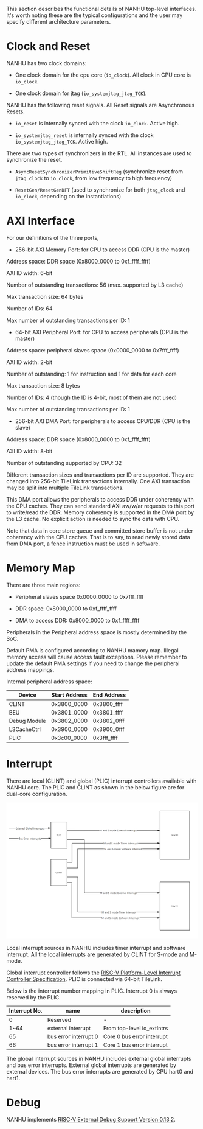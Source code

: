 This section describes the functional details of NANHU top-level interfaces.
It's worth noting these are the typical configurations and the user may specify different architecture parameters.

# Clock and Reset

NANHU has two clock domains:

* One clock domain for the cpu core (`io_clock`). All clock in CPU core is `io_clock`.

* One clock domain for jtag (`io_systemjtag_jtag_TCK`).

NANHU has the following reset signals.
All Reset signals are Asynchronous Resets.

* `io_reset` is internally synced with the clock `io_clock`. Active high.

* `io_systemjtag_reset` is internally synced with the clock `io_systemjtag_jtag_TCK`. Active high.

There are two types of synchronizers in the RTL. All instances are used to synchronize the reset.

* `AsyncResetSynchronizerPrimitiveShiftReg` (synchronize reset from `jtag_clock` to `io_clock`, from low frequency to high frequency)

* `ResetGen/ResetGenDFT` (used to synchronize for both `jtag_clock` and `io_clock`, depending on the instantiations)

# AXI Interface

For our definitions of the three ports,

- 256-bit AXI Memory Port: for CPU to access DDR (CPU is the master)

Address space: DDR space (0x8000_0000 to 0xf_ffff_ffff)

AXI ID width: 6-bit

Number of outstanding transactions: 56 (max. supported by L3 cache)

Max transaction size: 64 bytes

Number of IDs: 64

Max number of outstanding transactions per ID: 1

- 64-bit AXI Peripheral Port: for CPU to access peripherals (CPU is the master)

Address space: peripheral slaves space (0x0000_0000 to 0x7fff_ffff)

AXI ID width: 2-bit

Number of outstanding: 1 for instruction and 1 for data for each core

Max transaction size: 8 bytes

Number of IDs: 4 (though the ID is 4-bit, most of them are not used)

Max number of outstanding transactions per ID: 1

- 256-bit AXI DMA Port: for peripherals to access CPU/DDR (CPU is the slave)

Address space: DDR space (0x8000_0000 to 0xf_ffff_ffff)

AXI ID width: 8-bit

Number of outstanding supported by CPU: 32

Different transaction sizes and transactions per ID are supported. They are changed into 256-bit TileLink transactions internally. One AXI transaction may be split into multiple TileLink transactions.

This DMA port allows the peripherals to access DDR under coherency with the CPU caches. They can send standard AXI aw/w/ar requests to this port to write/read the DDR. Memory coherency is supported in the DMA port by the L3 cache. No explicit action is needed to sync the data with CPU.

Note that data in core store queue and committed store buffer is not under coherency with the CPU caches. That is to say, to read newly stored data from DMA port, a fence instruction must be used in software.

# Memory Map

There are three main regions:

* Peripheral slaves space 0x0000_0000 to 0x7fff_ffff

* DDR space: 0x8000_0000 to 0xf_ffff_ffff

* DMA to access DDR: 0x8000_0000 to 0xf_ffff_ffff

Peripherals in the Peripheral address space is mostly determined by the SoC.

Default PMA is configured according to NANHU mamory map. Illegal memory access will cause access fault exceptions.
Please remember to update the default PMA settings if you need to change the peripheral address mappings.

Internal peripheral address space:

| Device | Start Address | End Address |
| ------- | ---------- | -------- |
| CLINT | 0x3800_0000 | 0x3800_ffff |
| BEU | 0x3801_0000 | 0x3801_ffff |
| Debug Module | 0x3802_0000 | 0x3802_0fff |
| L3CacheCtrl | 0x3900_0000 | 0x3900_0fff |
| PLIC | 0x3c00_0000 | 0x3fff_ffff |

# Interrupt

There are local (CLINT) and global (PLIC) interrupt controllers available with NANHU core.
The PLIC and CLINT as shown in the below figure are for dual-core configuration.

![](../figs/integration/interrupt.png)

Local interrupt sources in NANHU includes timer interrupt and software interrupt.
All the local interrupts are generated by CLINT for S-mode and M-mode.

Global interrupt controller follows the [RISC-V Platform-Level Interrupt Controller Specification](https://github.com/riscv/riscv-plic-spec/blob/master/riscv-plic.adoc).
PLIC is connected via 64-bit TileLink.

Below is the interrupt number mapping in PLIC.
Interrupt 0 is always reserved by the PLIC.

| Interrupt No. | name | description |
| ------- | ---------- | -------- |
| 0 | Reserved | - |
| 1~64 | external interrupt | From top-level io_extIntrs |
| 65 | bus error interrupt 0 | Core 0 bus error interrupt |
| 66 | bus error interrupt 1 | Core 1 bus error interrupt |

The global interrupt sources in NANHU includes external global interrupts and bus error interrupts.
External global interrupts are generated by external devices.
The bus error interrupts are generated by CPU hart0 and hart1.

# Debug

NANHU implements [RISC-V External Debug Support Version 0.13.2](https://riscv.org/wp-content/uploads/2019/03/riscv-debug-release.pdf).
